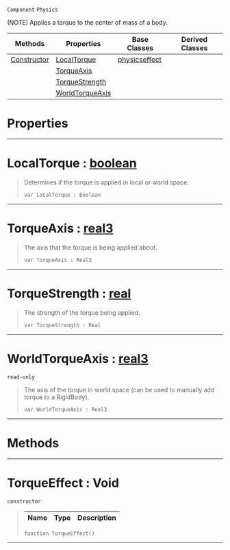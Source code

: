  `Component` `Physics`



(NOTE) Applies a torque to the center of mass of a body.

|Methods|Properties|Base Classes|Derived Classes|
|---|---|---|---|
|[ Constructor](https://plasmaengine.github.io/PlasmaDocs/Plasma1/C++/code_reference/class_reference/torqueeffect.markdown#torqueeffect-void)|[ LocalTorque](https://plasmaengine.github.io/PlasmaDocs/Plasma1/C++/code_reference/class_reference/torqueeffect.markdown#localtorque-plasma-engine)|[physicseffect](https://plasmaengine.github.io/PlasmaDocs/Plasma1/C++/code_reference/class_reference/physicseffect.markdown)| |
| |[ TorqueAxis](https://plasmaengine.github.io/PlasmaDocs/Plasma1/C++/code_reference/class_reference/torqueeffect.markdown#torqueaxis-plasma-engine-d)| | |
| |[ TorqueStrength](https://plasmaengine.github.io/PlasmaDocs/Plasma1/C++/code_reference/class_reference/torqueeffect.markdown#torquestrength-plasma-engi)| | |
| |[ WorldTorqueAxis](https://plasmaengine.github.io/PlasmaDocs/Plasma1/C++/code_reference/class_reference/torqueeffect.markdown#worldtorqueaxis-plasma-eng)| | |


 #  Properties


---  
 #  LocalTorque : [boolean](https://plasmaengine.github.io/PlasmaDocs/Plasma1/C++/code_reference/lightning_base_types/boolean.markdown)

> Determines if the torque is applied in local or world space.
> ``` lang=cpp, name=Lightning
> var LocalTorque : Boolean


---  
 #  TorqueAxis : [real3](https://plasmaengine.github.io/PlasmaDocs/Plasma1/C++/code_reference/lightning_base_types/real3.markdown)

> The axis that the torque is being applied about.
> ``` lang=cpp, name=Lightning
> var TorqueAxis : Real3


---  
 #  TorqueStrength : [real](https://plasmaengine.github.io/PlasmaDocs/Plasma1/C++/code_reference/lightning_base_types/real.markdown)

> The strength of the torque being applied.
> ``` lang=cpp, name=Lightning
> var TorqueStrength : Real


---  
 #  WorldTorqueAxis : [real3](https://plasmaengine.github.io/PlasmaDocs/Plasma1/C++/code_reference/lightning_base_types/real3.markdown)

 `read-only`

> The axis of the torque in world space (can be used to manually add torque to a RigidBody).
> ``` lang=cpp, name=Lightning
> var WorldTorqueAxis : Real3


---  
 #  Methods


---  
 #  TorqueEffect : Void

 `constructor`

> 
> |Name|Type|Description|
> |---|---|---|
> ``` lang=cpp, name=Lightning
> function TorqueEffect()
> ``` 


---  
 

 